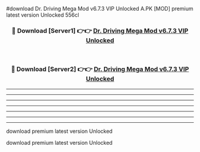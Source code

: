 #download Dr. Driving Mega Mod v6.7.3 VIP Unlocked A.PK [MOD] premium latest version Unlocked 556cl 



<div align="center">
<h3>🔴 Download [Server1] 👉👉 <a href="https://download1apk.web.app/">Dr. Driving Mega Mod v6.7.3 VIP Unlocked</a></h3><br>

<h3>🔴 Download [Server2] 👉👉 <a href="https://download1apk.web.app/">Dr. Driving Mega Mod v6.7.3 VIP Unlocked</a></h3>
</div>





----------------------------------------------------------

----------------------------------------------------------

----------------------------------------------------------

----------------------------------------------------------

----------------------------------------------------------

----------------------------------------------------------

----------------------------------------------------------

download premium latest version Unlocked

download premium latest version Unlocked

